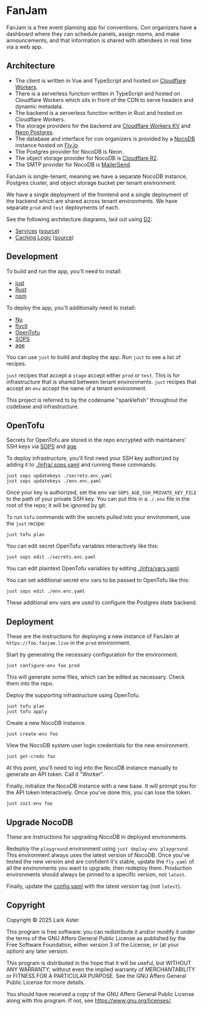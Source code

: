 # FanJam

FanJam is a free event planning app for conventions. Con organizers have a
dashboard where they can schedule panels, assign rooms, and make announcements,
and that information is shared with attendees in real time via a web app.

## Architecture

- The client is written in Vue and TypeScript and hosted on [Cloudflare
  Workers](https://developers.cloudflare.com/workers/).
- There is a serverless function written in TypeScript and hosted on Cloudflare
  Workers which sits in front of the CDN to serve headers and dynamic metadata.
- The backend is a serverless function written in Rust and hosted on Cloudflare
  Workers.
- The storage providers for the backend are [Cloudflare Workers
  KV](https://developers.cloudflare.com/kv/) and [Neon
  Postgres](https://neon.tech).
- The database and interface for con organizers is provided by a
  [NocoDB](https://nocodb.com/) instance hosted on [Fly.io](https://fly.io/).
- The Postgres provider for NocoDB is Neon.
- The object storage provider for NocoDB is [Cloudflare
  R2](https://developers.cloudflare.com/r2/).
- The SMTP provider for NocoDB is [MailerSend](https://mailersend.com).

FanJam is single-tenant, meaning we have a separate NocoDB instance, Postgres
cluster, and object storage bucket per tenant environment.

We have a single deployment of the frontend and a single deployment of the
backend which are shared across tenant environments. We have separate `prod`
and `test` deployments of each.

See the following architecture diagrams, laid out using
[D2](https://d2lang.com/):

- [Services](./docs/architecture.svg) ([source](./docs/architecture.d2))
- [Caching Logic](./docs/caching.svg) ([source](./docs/caching.d2))

## Development

To build and run the app, you'll need to install:

- [just](https://github.com/casey/just?tab=readme-ov-file#installation)
- [Rust](https://www.rust-lang.org/tools/install)
- [npm](https://docs.npmjs.com/downloading-and-installing-node-js-and-npm)

To deploy the app, you'll additionally need to install:

- [Nu](https://www.nushell.sh/book/installation.html)
- [flyctl](https://fly.io/docs/flyctl/install/)
- [OpenTofu](https://opentofu.org/docs/intro/install/)
- [SOPS](https://getsops.io/)
- [age](https://age-encryption.org/)

You can use `just` to build and deploy the app. Run `just` to see a list of
recipes.

`just` recipes that accept a `stage` accept either `prod` or `test`. This is
for infrastructure that is shared between tenant environments. `just` recipes
that accept an `env` accept the name of a tenant environment.

This project is referred to by the codename "sparklefish" throughout the
codebase and infrastructure.

## OpenTofu

Secrets for OpenTofu are stored in the repo encrypted with maintainers' SSH
keys via [SOPS](https://getsops.io/) and [age](https://age-encryption.org/).

To deploy infrastructure, you'll first need your SSH key authorized by adding
it to [./infra/.sops.yaml](./infra/.sops.yaml) and running these commands:

```
just sops updatekeys ./secrets.enc.yaml
just sops updatekeys ./env.enc.yaml
```

Once your key is authorized, set the env var `SOPS_AGE_SSH_PRIVATE_KEY_FILE` to
the path of your private SSH key. You can put this in a `./.env` file in the
root of the repo; it will be ignored by git.

To run `tofu` commands with the secrets pulled into your environment, use the
`just` recipe:

```
just tofu plan
```

You can edit secret OpenTofu variables interactively like this:

```
just sops edit ./secrets.enc.yaml
```

You can edit plaintext OpenTofu variables by editing
[./infra/vars.yaml](./infra/vars.yaml).

You can set additional secret env vars to be passed to OpenTofu like this:

```
just sops edit ./env.enc.yaml
```

These additional env vars are used to configure the Postgres state backend.

## Deployment

These are the instructions for deploying a new instance of FanJam at
`https://foo.fanjam.live` in the `prod` environment.

Start by generating the necessary configuration for the environment.

```
just configure-env foo prod
```

This will generate some files, which can be edited as necessary. Check them
into the repo.

Deploy the supporting infrastructure using OpenTofu.

```
just tofu plan
just tofu apply
```

Create a new NocoDB instance.

```
just create-env foo
```

View the NocoDB system user login credentials for the new environment.

```
just get-creds foo
```

At this point, you'll need to log into the NocoDB instance manually to generate
an API token. Call it "Worker".

Finally, initialize the NocoDB instance with a new base. It will prompt you for
the API token interactively. Once you've done this, you can lose the token.

```
just init-env foo
```

## Upgrade NocoDB

These are instructions for upgrading NocoDB in deployed environments.

Redeploy the `playground` environment using `just deploy-env playground`. This
environment always uses the latest version of NocoDB. Once you've tested the
new version and are confident it's stable, update the `fly.yaml` of all the
environments you want to upgrade, then redeploy them. Production environments
should always be pinned to a specific version, not `latest`.

Finally, update the [config.yaml](./infra/config.yaml) with the latest version
tag (not `latest`).

## Copyright

Copyright © 2025 Lark Aster

This program is free software: you can redistribute it and/or modify it under
the terms of the GNU Affero General Public License as published by the Free
Software Foundation, either version 3 of the License, or (at your option) any
later version.

This program is distributed in the hope that it will be useful, but WITHOUT ANY
WARRANTY; without even the implied warranty of MERCHANTABILITY or FITNESS FOR A
PARTICULAR PURPOSE. See the GNU Affero General Public License for more details.

You should have received a copy of the GNU Affero General Public License along
with this program. If not, see <https://www.gnu.org/licenses/>.
